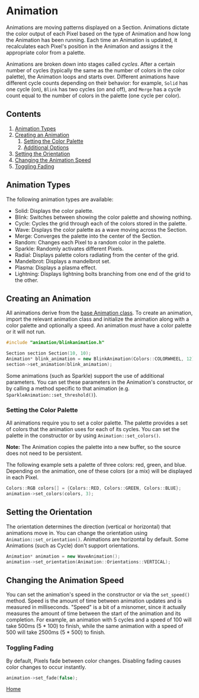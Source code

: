 # Animation
Animations are moving patterns displayed on a Section. Animations dictate the color output of each Pixel based on the type of Animation and how long the Animation has been running. Each time an Animation is updated, it recalculates each Pixel's position in the Animation and assigns it the appropriate color from a palette.

Animations are broken down into stages called _cycles_. After a certain number of cycles (typically the same as the number of colors in the color palette), the Animation loops and starts over. Different animations have different cycle counts depending on their behavior: for example, `Solid` has one cycle (on), `Blink` has two cycles (on and off), and `Merge` has a cycle count equal to the number of colors in the palette (one cycle per color).

## Contents
1. [Animation Types](#animation-types)
2. [Creating an Animation](#creating-an-animation)
	1. [Setting the Color Palette](#setting-the-color-palette)
	2. [Additional Options](#additional-options)
3. [Setting the Orientation](#setting-the-orientation)
4. [Changing the Animation Speed](#changing-the-animation-speed)
5. [Toggling Fading](#toggling-fading)

## Animation Types
The following animation types are available:
* Solid: Displays the color palette.
* Blink: Switches between showing the color palette and showing nothing.
* Cycle: Cycles the grid through each of the colors stored in the palette.
* Wave: Displays the color palette as a wave moving across the Section.
* Merge: Converges the palette into the center of the Section.
* Random: Changes each Pixel to a random color in the palette.
* Sparkle: Randomly activates different Pixels.
* Radial: Displays palette colors radiating from the center of the grid.
* Mandelbrot: Displays a mandelbrot set.
* Plasma: Displays a plasma effect.
* Lightning: Displays lightning bolts branching from one end of the grid to the other.

## Creating an Animation
All animations derive from the [base Animation class](src/animation/animation.h). To create an animation, import the relevant animation class and initialize the animation along with a color palette and optionally a speed. An animation _must_ have a color palette or it will not run.

```c++
#include "animation/blinkanimation.h"

Section section Section(10, 10);
Animation* blink_animation = new BlinkAnimation(Colors::COLORWHEEL, 12);
section->set_animation(blink_animation);
``` 

Some animations (such as Sparkle) support the use of additional parameters. You can set these parameters in the Animation's constructor, or by calling a method specific to that animation (e.g. `SparkleAnimation::set_threshold()`).


### Setting the Color Palette
All animations require you to set a color palette. The palette provides a set of colors that the animation uses for each of its cycles. You can set the palette in the constructor or by using `Animation::set_colors()`.

**Note:** The Animation copies the palette into a new buffer, so the source does not need to be persistent.

The following example sets a palette of three colors: red, green, and blue. Depending on the animation, one of these colors (or a mix) will be displayed in each Pixel.
```c++
Colors::RGB colors[] = {Colors::RED, Colors::GREEN, Colors::BLUE};
animation->set_colors(colors, 3);
```

## Setting the Orientation
The orientation determines the direction (vertical or horizontal) that animations move in. You can change the orientation using `Animation::set_orientation()`. Animations are horizontal by default. Some Animations (such as Cycle) don't support orientations.

```c++
Animation* animation = new WaveAnimation();
animation->set_orientation(Animation::Orientations::VERTICAL);
```

## Changing the Animation Speed
You can set the animation's speed in the constructor or via the `set_speed()` method. Speed is the amount of time between animation updates and is measured in milliseconds. "Speed" is a bit of a misnomer, since it actually measures the amount of time between the start of the animation and its completion. For example, an animation with 5 cycles and a speed of 100 will take 500ms (5 * 100) to finish, while the same animation with a speed of 500 will take 2500ms (5 * 500) to finish.

### Toggling Fading
By default, Pixels fade between color changes. Disabling fading causes color changes to occur instantly.
```c++
animation->set_fade(false);
```

[Home](README.md)
